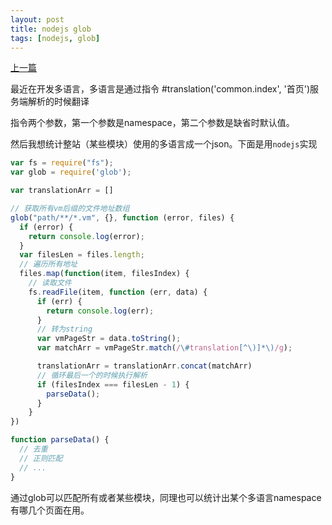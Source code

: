 ```yaml
---
layout: post
title: nodejs glob
tags: [nodejs, glob]
---
```


[上一篇](http://lcat.me/2016/01/11/webpack%E5%85%A5%E9%97%A8/)

最近在开发多语言，多语言是通过指令 #translation('common.index', '首页')服务端解析的时候翻译

指令两个参数，第一个参数是namespace，第二个参数是缺省时默认值。

然后我想统计整站（某些模块）使用的多语言成一个json。下面是用`nodejs`实现

```js
var fs = require("fs");
var glob = require('glob');

var translationArr = []

// 获取所有vm后缀的文件地址数组
glob("path/**/*.vm", {}, function (error, files) {
  if (error) {
    return console.log(error);
  }
  var filesLen = files.length;
  // 遍历所有地址
  files.map(function(item, filesIndex) {
    // 读取文件
    fs.readFile(item, function (err, data) {
      if (err) {
        return console.log(err);
      }
      // 转为string
      var vmPageStr = data.toString();
      var matchArr = vmPageStr.match(/\#translation[^\)]*\)/g);

      translationArr = translationArr.concat(matchArr)
      // 循环最后一个的时候执行解析
      if (filesIndex === filesLen - 1) {
        parseData();
      }
    }
})

function parseData() {
  // 去重
  // 正则匹配
  // ...
}

```

通过glob可以匹配所有或者某些模块，同理也可以统计出某个多语言namespace有哪几个页面在用。
